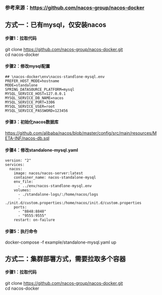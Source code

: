 ### 参考来源：https://github.com/nacos-group/nacos-docker

## 方式一：已有mysql，仅安装nacos  

#### 步骤1：拉取代码
git clone https://github.com/nacos-group/nacos-docker.git  
cd nacos-docker  

#### 步骤2：修改mysql配置
```
## \nacos-docker\env\nacos-standlone-mysql.env
PREFER_HOST_MODE=hostname
MODE=standalone
SPRING_DATASOURCE_PLATFORM=mysql
MYSQL_SERVICE_HOST=127.0.0.1
MYSQL_SERVICE_DB_NAME=nacos
MYSQL_SERVICE_PORT=3306
MYSQL_SERVICE_USER=root
MYSQL_SERVICE_PASSWORD=123456
```

#### 步骤3：初始化nacos数据库

https://github.com/alibaba/nacos/blob/master/config/src/main/resources/META-INF/nacos-db.sql

#### 步骤4：修改standalone-mysql.yaml  
```
version: "2"
services:
  nacos:
    image: nacos/nacos-server:latest
    container_name: nacos-standalone-mysql
    env_file:
      - ../env/nacos-standlone-mysql.env
    volumes:
      - ./standalone-logs/:/home/nacos/logs
      - ./init.d/custom.properties:/home/nacos/init.d/custom.properties
    ports:
      - "8848:8848"
      - "9555:9555"
    restart: on-failure
```

#### 步骤5：执行命令  
docker-compose -f example/standalone-mysql.yaml up

## 方式二：集群部署方式，需要拉取多个容器  

#### 步骤1：拉取代码
git clone https://github.com/nacos-group/nacos-docker.git  
cd nacos-docker  

